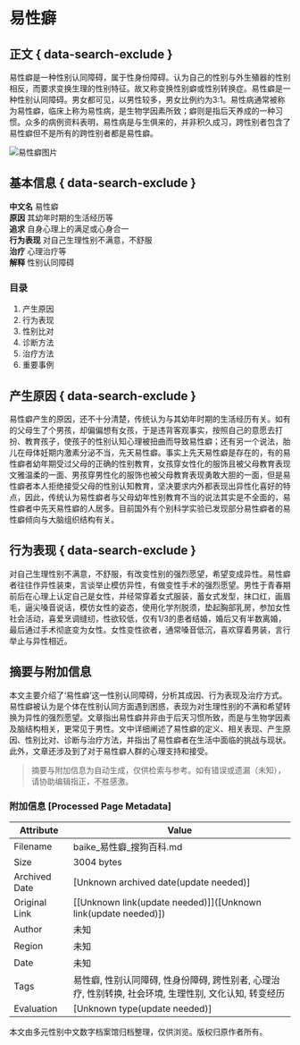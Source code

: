 # 易性癖

## 正文 { data-search-exclude }


易性癖是一种性别认同障碍，属于性身份障碍。认为自己的性别与外生殖器的性别相反，而要求变换生理的性别特征。故又称变换性别癖或性别转换症。易性癖是一种性别认同障碍。男女都可见，以男性较多，男女比例约为3:1。易性病通常被称为易性癖，临床上称为易性病，是生物学因素所致；癖则是指后天养成的一种习惯。众多的病例资料表明，易性病是与生俱来的，并非积久成习，跨性别者包含了易性癖但不是所有的跨性别者都是易性癖。

![易性癖图片](https://img03.sogoucdn.com/v2/thumb/retype_exclude_gif/ext/auto/crop/xy/ai/w/552/h/368/t/0?appid=200698&url=https://pic.baike.soso.com/ugc/baikepic2/8618/cut-20181222203002-2066952295_jpg_540_360_33639.jpg/800)

## 基本信息 { data-search-exclude }

**中文名** 易性癖  
**原因** 其幼年时期的生活经历等  
**追求** 自身心理上的满足或心身合一  
**行为表现** 对自己生理性别不满意，不舒服  
**治疗** 心理治疗等  
**解释** 性别认同障碍  

### 目录

1. 产生原因
2. 行为表现
3. 性别比对
4. 诊断方法
5. 治疗方法
6. 重要事例

## 产生原因 { data-search-exclude }

易性癖产生的原因，还不十分清楚，传统认为与其幼年时期的生活经历有关。如有的父母生了个男孩，却偏偏想有女孩，于是违背客观事实，按照自己的意愿去打扮、教育孩子，使孩子的性别认知心理被扭曲而导致易性癖；还有另一个说法，胎儿在母体妊期内激素分泌不当，先天易性癖。事实上先天易性癖是存在的，有的易性癖者幼年期受过父母的正确的性别教育，女孩穿女性化的服饰且被父母教育表现文雅温柔的一面、男孩穿男性化的服饰也被父母教育表现勇敢大胆的一面，但是易性癖者本人拒绝接受父母的性别认知教育，坚决要求内外都表现出异性化喜好的特点，因此，传统认为易性癖者与父母幼年性别教育不当的说法其实是不全面的，易性癖者中先天易性癖的人居多。目前国外有个别科学实验已发现部分易性癖者的易性癖倾向与大脑组织结构有关。

## 行为表现 { data-search-exclude }

对自己生理性别不满意，不舒服，有改变性别的强烈愿望，希望变成异性。易性癖者往往作异性装束，言谈举止模仿异性，有做变性手术的强烈愿望。男性于青春期前后在心理上认定自己是女性，并经常穿着女式服装，蓄女式发型，抹口红，画眉毛，逼尖嗓音说话，模仿女性的姿态，使用化学剂脱须，垫起胸部乳房，参加女性社会活动，喜爱烹调缝纫，性欲较低，仅有1/3的患者结婚，婚后又有半数离婚，最后通过手术彻底变为女性。女性变性欲者，通常嗓音低沉，喜欢穿着男装，言行举止与异性相近。
<!-- tcd_original_link https://baike.sogou.com/m/fullLemma?lid=656036 -->


## 摘要与附加信息

<!-- tcd_abstract -->
本文主要介绍了‘易性癖’这一性别认同障碍，分析其成因、行为表现及治疗方式。易性癖被认为是个体在性别认同方面遇到困惑，表现为对生理性别的不满和希望转换为异性的强烈愿望。文章指出易性癖并非由于后天习惯所致，而是与生物学因素及脑结构相关，更常见于男性。文中详细阐述了易性癖的定义、相关表现、产生原因、性别比对、诊断与治疗方法，并指出了易性癖者在生活中面临的挑战与现状。此外，文章还涉及到了对于易性癖人群的心理支持和接受。
<!-- tcd_abstract_end -->

> 摘要与附加信息为自动生成，仅供检索与参考。如有错误或遗漏（未知），请协助编辑指正，不胜感激。

### 附加信息 [Processed Page Metadata]

| Attribute       | Value                                  |
|-----------------|----------------------------------------|
| Filename        | baike_易性癖_搜狗百科.md                             |
| Size            | 3004 bytes                           |
| Archived Date   | [Unknown archived date(update needed)]                             |
| Original Link   | [[Unknown link(update needed)]]([Unknown link(update needed)])                       |
| Author          | 未知                               |
| Region          | 未知                               |
| Date            | 未知                                 |
| Tags            | 易性癖, 性别认同障碍, 性身份障碍, 跨性别者, 心理治疗, 性别转换, 社会环境, 生理性别, 文化认知, 转变经历                                 |
| Evaluation            | [Unknown type(update needed)]                                 |
<!-- tcd_table_end -->

本文由多元性别中文数字档案馆归档整理，仅供浏览。版权归原作者所有。

